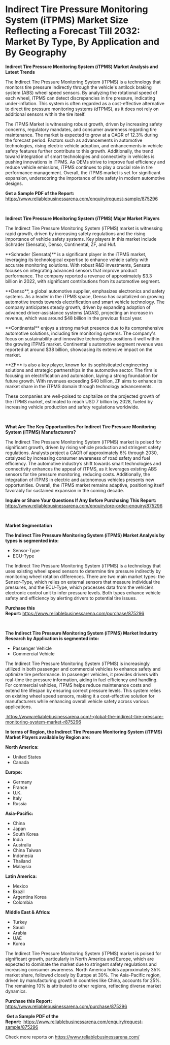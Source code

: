 <p><h1>Indirect Tire Pressure Monitoring System (iTPMS) Market Size Reflecting a Forecast Till 2032: Market By Type, By Application and By Geography</h1></p><p><strong>Indirect Tire Pressure Monitoring System (iTPMS) Market Analysis and Latest Trends</strong></p>
<p><p>The Indirect Tire Pressure Monitoring System (iTPMS) is a technology that monitors tire pressure indirectly through the vehicle's antilock braking system (ABS) wheel speed sensors. By analyzing the rotational speed of each wheel, iTPMS can detect discrepancies in tire pressure, indicating under-inflation. This system is often regarded as a cost-effective alternative to direct tire pressure monitoring systems (dTPMS), as it does not rely on additional sensors within the tire itself.</p><p>The iTPMS Market is witnessing robust growth, driven by increasing safety concerns, regulatory mandates, and consumer awareness regarding tire maintenance. The market is expected to grow at a CAGR of 12.3% during the forecast period. Factors such as advancements in automotive technologies, rising electric vehicle adoption, and enhancements in vehicle safety features further contribute to this growth. Additionally, the trend toward integration of smart technologies and connectivity in vehicles is pushing innovations in iTPMS. As OEMs strive to improve fuel efficiency and reduce vehicle emissions, iTPMS continues to play a crucial role in tire performance management. Overall, the iTPMS market is set for significant expansion, underscoring the importance of tire safety in modern automotive designs.</p></p>
<p><strong>Get a Sample PDF of the Report:&nbsp;</strong> <a href="https://www.reliablebusinessarena.com/enquiry/request-sample/875296?utm_campaign=3566&utm_medium=2&utm_source=Github&utm_content=ia&utm_term=21032025&utm_id=indirect-tire-pressure-monitoring-system-itpms">https://www.reliablebusinessarena.com/enquiry/request-sample/875296</a></p>
<p>&nbsp;</p>
<p><strong>Indirect Tire Pressure Monitoring System (iTPMS) Major Market Players</strong></p>
<p><p>The Indirect Tire Pressure Monitoring System (iTPMS) market is witnessing rapid growth, driven by increasing safety regulations and the rising importance of vehicle safety systems. Key players in this market include Schrader (Sensata), Denso, Continental, ZF, and Huf.</p><p>**Schrader (Sensata)** is a significant player in the iTPMS market, leveraging its technological expertise to enhance vehicle safety with accurate monitoring solutions. With robust R&D investments, Sensata focuses on integrating advanced sensors that improve product performance. The company reported a revenue of approximately $3.3 billion in 2022, with significant contributions from its automotive segment.</p><p>**Denso**, a global automotive supplier, emphasizes electronics and safety systems. As a leader in the iTPMS space, Denso has capitalized on growing automotive trends towards electrification and smart vehicle technology. The company anticipates steady growth, driven by expanding adoption of advanced driver-assistance systems (ADAS), projecting an increase in revenue, which was around $48 billion in the previous fiscal year.</p><p>**Continental** enjoys a strong market presence due to its comprehensive automotive solutions, including tire monitoring systems. The company's focus on sustainability and innovative technologies positions it well within the growing iTPMS market. Continental's automotive segment revenue was reported at around $38 billion, showcasing its extensive impact on the market.</p><p>**ZF** is also a key player, known for its sophisticated engineering solutions and strategic partnerships in the automotive sector. The firm is focusing on electrification and automation, laying a strong foundation for future growth. With revenues exceeding $40 billion, ZF aims to enhance its market share in the iTPMS domain through technology advancements.</p><p>These companies are well-poised to capitalize on the projected growth of the iTPMS market, estimated to reach USD 7 billion by 2028, fueled by increasing vehicle production and safety regulations worldwide.</p></p>
<p>&nbsp;</p>
<p><strong>What Are The Key Opportunities For Indirect Tire Pressure Monitoring System (iTPMS) Manufacturers?</strong></p>
<p><p>The Indirect Tire Pressure Monitoring System (iTPMS) market is poised for significant growth, driven by rising vehicle production and stringent safety regulations. Analysts project a CAGR of approximately 6% through 2030, catalyzed by increasing consumer awareness of road safety and fuel efficiency. The automotive industry’s shift towards smart technologies and connectivity enhances the appeal of iTPMS, as it leverages existing ABS sensors for tire pressure monitoring, reducing costs. Additionally, the integration of iTPMS in electric and autonomous vehicles presents new opportunities. Overall, the iTPMS market remains adaptive, positioning itself favorably for sustained expansion in the coming decade.</p></p>
<p><strong>Inquire or Share Your Questions If Any Before Purchasing This Report:</strong> <a href="https://www.reliablebusinessarena.com/enquiry/pre-order-enquiry/875296?utm_campaign=3566&utm_medium=2&utm_source=Github&utm_content=ia&utm_term=21032025&utm_id=indirect-tire-pressure-monitoring-system-itpms">https://www.reliablebusinessarena.com/enquiry/pre-order-enquiry/875296</a></p>
<p>&nbsp;</p>
<p><strong>Market Segmentation</strong></p>
<p><strong>The Indirect Tire Pressure Monitoring System (iTPMS) Market Analysis by types is segmented into:</strong></p>
<p><ul><li>Sensor-Type</li><li>ECU-Type</li></ul></p>
<p><p>The Indirect Tire Pressure Monitoring System (iTPMS) is a technology that uses existing wheel speed sensors to determine tire pressure indirectly by monitoring wheel rotation differences. There are two main market types: the Sensor-Type, which relies on external sensors that measure individual tire pressures, and the ECU-Type, which processes data from the vehicle’s electronic control unit to infer pressure levels. Both types enhance vehicle safety and efficiency by alerting drivers to potential tire issues.</p></p>
<p><strong>Purchase this Report:&nbsp;</strong><a href="https://www.reliablebusinessarena.com/purchase/875296?utm_campaign=3566&utm_medium=2&utm_source=Github&utm_content=ia&utm_term=21032025&utm_id=indirect-tire-pressure-monitoring-system-itpms">https://www.reliablebusinessarena.com/purchase/875296</a></p>
<p>&nbsp;</p>
<p><strong>The Indirect Tire Pressure Monitoring System (iTPMS) Market Industry Research by Application is segmented into:</strong></p>
<p><ul><li>Passenger Vehicle</li><li>Commercial Vehicle</li></ul></p>
<p><p>The Indirect Tire Pressure Monitoring System (iTPMS) is increasingly utilized in both passenger and commercial vehicles to enhance safety and optimize tire performance. In passenger vehicles, it provides drivers with real-time tire pressure information, aiding in fuel efficiency and handling. For commercial vehicles, iTPMS helps reduce maintenance costs and extend tire lifespan by ensuring correct pressure levels. This system relies on existing wheel speed sensors, making it a cost-effective solution for manufacturers while enhancing overall vehicle safety across various applications.</p></p>
<p><a href="https://www.reliablebusinessarena.com/-global-the-indirect-tire-pressure-monitoring-system-market-r875296?utm_campaign=3566&utm_medium=2&utm_source=Github&utm_content=ia&utm_term=21032025&utm_id=indirect-tire-pressure-monitoring-system-itpms">&nbsp;https://www.reliablebusinessarena.com/-global-the-indirect-tire-pressure-monitoring-system-market-r875296</a></p>
<p><strong>In terms of Region, the Indirect Tire Pressure Monitoring System (iTPMS) Market Players available by Region are:</strong></p>
<p>
    <p> <strong> North America: </strong>
        <ul>
            <li>United States</li>
            <li>Canada</li>
        </ul>
        </p> 
    <p> <strong> Europe: </strong>
        <ul>
            <li>Germany</li>
            <li>France</li>
            <li>U.K.</li>
            <li>Italy</li>
            <li>Russia</li>
        </ul>
        </p> 
    <p> <strong> Asia-Pacific: </strong>
        <ul>
            <li>China</li>
            <li>Japan</li>
            <li>South Korea</li>
            <li>India</li>
            <li>Australia</li>
            <li>China Taiwan</li>
            <li>Indonesia</li>
            <li>Thailand</li>
            <li>Malaysia</li>
        </ul>
        </p> 
    <p> <strong> Latin America: </strong>
        <ul>
            <li>Mexico</li>
            <li>Brazil</li>
            <li>Argentina Korea</li>
            <li>Colombia</li>
        </ul>
        </p> 
    <p> <strong> Middle East & Africa: </strong>
        <ul>
            <li>Turkey</li>
            <li>Saudi</li>
            <li>Arabia</li>
            <li>UAE</li>
            <li>Korea</li>
        </ul>
    </p>
    </p>
<p><p>The Indirect Tire Pressure Monitoring System (iTPMS) market is poised for significant growth, particularly in North America and Europe, which are expected to dominate the market due to stringent safety regulations and increasing consumer awareness. North America holds approximately 35% market share, followed closely by Europe at 30%. The Asia-Pacific region, driven by manufacturing growth in countries like China, accounts for 25%. The remaining 10% is attributed to other regions, reflecting diverse market dynamics.</p></p>
<p><strong>Purchase this Report: </strong><a href="https://www.reliablebusinessarena.com/purchase/875296?utm_campaign=3566&utm_medium=2&utm_source=Github&utm_content=ia&utm_term=21032025&utm_id=indirect-tire-pressure-monitoring-system-itpms">https://www.reliablebusinessarena.com/purchase/875296</a></p>
<p>&nbsp;<strong>Get a Sample PDF of the Report:&nbsp;&nbsp;</strong><a href="https://www.reliablebusinessarena.com/enquiry/request-sample/875296?utm_campaign=3566&utm_medium=2&utm_source=Github&utm_content=ia&utm_term=21032025&utm_id=indirect-tire-pressure-monitoring-system-itpms">https://www.reliablebusinessarena.com/enquiry/request-sample/875296</a></p>
<p><strong></strong></p>
<p>Check more reports on <a href="https://www.reliablebusinessarena.com/?utm_campaign=3566&utm_medium=2&utm_source=Github&utm_content=ia&utm_term=21032025&utm_id=indirect-tire-pressure-monitoring-system-itpms">https://www.reliablebusinessarena.com/</a></p>
